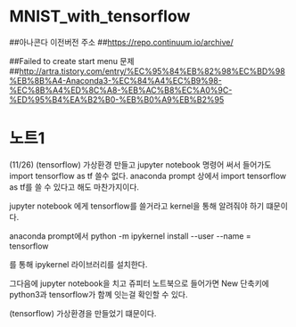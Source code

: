 # MNIST_with_tensorflow

##아나콘다 이전버전 주소
##https://repo.continuum.io/archive/

##Failed to create start menu 문제
##http://artra.tistory.com/entry/%EC%95%84%EB%82%98%EC%BD%98%EB%8B%A4-Anaconda3-%EC%84%A4%EC%B9%98-%EC%8B%A4%ED%8C%A8-%EB%AC%B8%EC%A0%9C-%ED%95%B4%EA%B2%B0-%EB%B0%A9%EB%B2%95


# 노트1

(11/26)
(tensorflow) 가상환경 만들고 jupyter notebook 명령어 써서 들어가도
 import tensorflow as tf 쓸수 없다.
 anaconda prompt 상에서 import tensorflow as tf를 쓸 수 있다고 해도 마찬가지이다.
 
 jupyter notebook 에게 tensorflow를 쓸거라고 kernel을 통해 알려줘야 하기 떄문이다.
 
 anaconda prompt에서
 python -m ipykernel install --user --name = tensorflow
 
 를 통해 ipykernel 라이브러리를 설치한다.
 
 그다음에 
 jupyter notebook을 치고 쥬피터 노트북으로 들어가면 
 New 단축키에 python3과 tensorflow가 함꼐 잇는걸 확인할 수 있다.
 
 (tensorflow) 가상환경을 만들었기 떄문이다.
